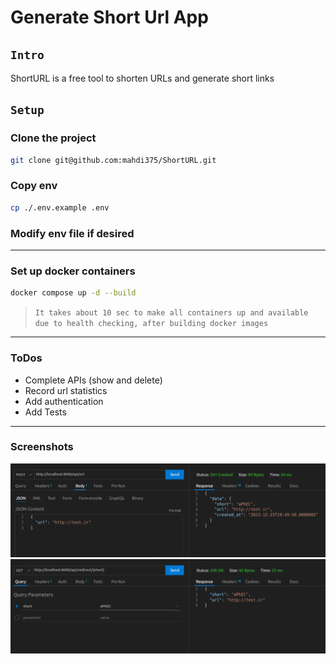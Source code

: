 # Generate Short Url App
## `Intro`
ShortURL is a free tool to shorten URLs and generate short links

## `Setup`
### Clone the project

```bash
git clone git@github.com:mahdi375/ShortURL.git
```

### Copy env
```bash
cp ./.env.example .env
```

### Modify env file if desired
---
### Set up docker containers
```bash
docker compose up -d --build
```
> `It takes about 10 sec to make all containers up and available due to health checking, after building docker images`

---

### ToDos
- Complete APIs (show and delete)
- Record url statistics
- Add authentication
- Add Tests

---

### Screenshots
![](doc/1.png)
![](doc/2.png)